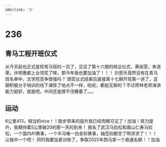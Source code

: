 ```yaml
---
abbrlink: '0'
---
```

# 236

## 青马工程开班仪式

从今天起也正式是校青马班的一员了，见证了第十六期的结业仪式，黄丽雯，朱进荣，许明惠都上台领奖了唉，那今年我也要加油了！！！
刘思乐竟然没有在青马班名单中，文学院竞争很强吗？
颁奖仪式结束后直接第十七期开班第一讲了，这跟积极分子培训的线下课除了地点不一样，呃呃，都挺无聊的？不过蒋林老师演讲能力挺好，就是吧，中间还是撑不住睡着了。。。

## 运动

6公里413，相当的nice！！跑步带来的提升我已经肉眼可见了！加油！努力提升，我期待着5公里破20的那一天的到来！
报名了武汉马拉松和眉山仁寿马拉松，一个国内A1赛事，一个半马唯一白金标赛事，抽签别都空了啊求求了！！！让我中一个吧！
同时我要加紧训练了，争取2025年西马拿一个直通名额！！加油
